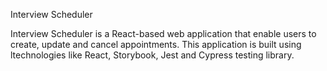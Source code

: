 Interview Scheduler

Interview Scheduler is a React-based web application that enable users to create, update and cancel appointments. This application is built using ltechnologies like React, Storybook, Jest and Cypress testing library.
